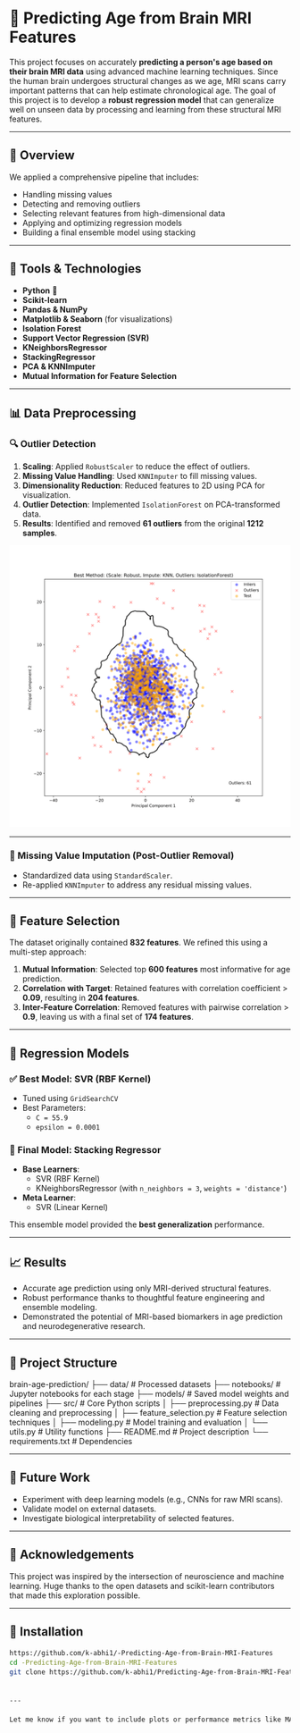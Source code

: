 # 🧠 Predicting Age from Brain MRI Features

This project focuses on accurately **predicting a person's age based on their brain MRI data** using advanced machine learning techniques. Since the human brain undergoes structural changes as we age, MRI scans carry important patterns that can help estimate chronological age. The goal of this project is to develop a **robust regression model** that can generalize well on unseen data by processing and learning from these structural MRI features.

---

## 🚀 Overview

We applied a comprehensive pipeline that includes:
- Handling missing values
- Detecting and removing outliers
- Selecting relevant features from high-dimensional data
- Applying and optimizing regression models
- Building a final ensemble model using stacking

---

## 🧰 Tools & Technologies

- **Python** 🐍
- **Scikit-learn**
- **Pandas & NumPy**
- **Matplotlib & Seaborn** (for visualizations)
- **Isolation Forest**
- **Support Vector Regression (SVR)**
- **KNeighborsRegressor**
- **StackingRegressor**
- **PCA & KNNImputer**
- **Mutual Information for Feature Selection**

---

## 📊 Data Preprocessing

### 🔍 Outlier Detection

1. **Scaling**: Applied `RobustScaler` to reduce the effect of outliers.
2. **Missing Value Handling**: Used `KNNImputer` to fill missing values.
3. **Dimensionality Reduction**: Reduced features to 2D using PCA for visualization.
4. **Outlier Detection**: Implemented `IsolationForest` on PCA-transformed data.
5. **Results**: Identified and removed **61 outliers** from the original **1212 samples**.

<p align="center">
  <img src="Predicting Age from Brain MRI Features.png" alt="Outlier Detection with Isolation Forest" width="600"/>
</p>

---

### 🧩 Missing Value Imputation (Post-Outlier Removal)

- Standardized data using `StandardScaler`.
- Re-applied `KNNImputer` to address any residual missing values.

---

## 🧠 Feature Selection

The dataset originally contained **832 features**. We refined this using a multi-step approach:

1. **Mutual Information**: Selected top **600 features** most informative for age prediction.
2. **Correlation with Target**: Retained features with correlation coefficient > **0.09**, resulting in **204 features**.
3. **Inter-Feature Correlation**: Removed features with pairwise correlation > **0.9**, leaving us with a final set of **174 features**.

---

## 🤖 Regression Models

### ✅ Best Model: **SVR (RBF Kernel)**

- Tuned using `GridSearchCV`
- Best Parameters:
  - `C = 55.9`
  - `epsilon = 0.0001`

### 🔁 Final Model: **Stacking Regressor**

- **Base Learners**:
  - SVR (RBF Kernel)
  - KNeighborsRegressor (with `n_neighbors = 3`, `weights = 'distance'`)
- **Meta Learner**:
  - SVR (Linear Kernel)

This ensemble model provided the **best generalization** performance.

---

## 📈 Results

- Accurate age prediction using only MRI-derived structural features.
- Robust performance thanks to thoughtful feature engineering and ensemble modeling.
- Demonstrated the potential of MRI-based biomarkers in age prediction and neurodegenerative research.

---

## 📁 Project Structure

brain-age-prediction/
├── data/                   # Processed datasets
├── notebooks/              # Jupyter notebooks for each stage
├── models/                 # Saved model weights and pipelines
├── src/                    # Core Python scripts
│   ├── preprocessing.py        # Data cleaning and preprocessing
│   ├── feature_selection.py    # Feature selection techniques
│   ├── modeling.py             # Model training and evaluation
│   └── utils.py                # Utility functions
├── README.md              # Project description
└── requirements.txt       # Dependencies


---

## 📌 Future Work

- Experiment with deep learning models (e.g., CNNs for raw MRI scans).
- Validate model on external datasets.
- Investigate biological interpretability of selected features.

---

## 🙌 Acknowledgements

This project was inspired by the intersection of neuroscience and machine learning. Huge thanks to the open datasets and scikit-learn contributors that made this exploration possible.

---

## 🧪 Installation

```bash
https://github.com/k-abhi1/-Predicting-Age-from-Brain-MRI-Features
cd -Predicting-Age-from-Brain-MRI-Features
git clone https://github.com/k-abhi1/Predicting-Age-from-Brain-MRI-Features.git


---

Let me know if you want to include plots or performance metrics like MAE/RMSE, or if you want a version with Jupyter notebooks hosted on Google Colab!


